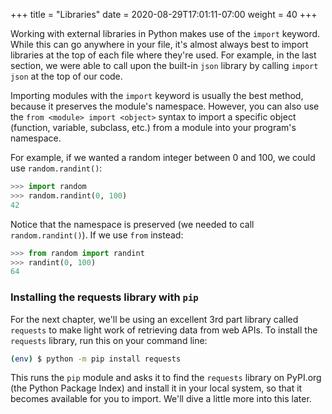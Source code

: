 +++
title = "Libraries"
date = 2020-08-29T17:01:11-07:00
weight = 40
+++


Working with external libraries in Python makes use of the `import` keyword. While this can go anywhere in your file, it's almost always best to import libraries at the top of each file where they're used. For example, in the last section, we were able to call upon the built-in `json` library by calling `import json` at the top of our code.

Importing modules with the `import` keyword is usually the best method, because it preserves the module's namespace. However, you can also use the `from <module> import <object>` syntax to import a specific object (function, variable, subclass, etc.) from a module into your program's namespace.

For example, if we wanted a random integer between 0 and 100, we could use `random.randint()`:

```python
>>> import random
>>> random.randint(0, 100)
42
```

Notice that the namespace is preserved (we needed to call `random.randint()`). If we use `from` instead:

```python
>>> from random import randint
>>> randint(0, 100)
64
```


### Installing the requests library with `pip`

For the next chapter, we'll be using an excellent 3rd part library called `requests` to make light work of retrieving data from web APIs. To install the `requests` library, run this on your command line:

```bash
(env) $ python -m pip install requests
```

This runs the `pip` module and asks it to find the `requests` library on PyPI.org (the Python Package Index) and install it in your local system, so that it becomes available for you to import. We'll dive a little more into this later.